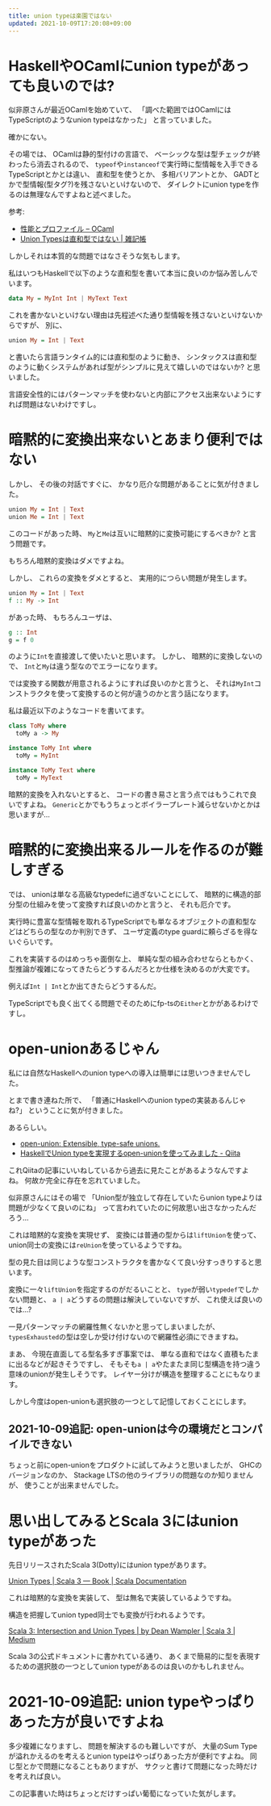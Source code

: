 ```yaml
---
title: union typeは楽園ではない
updated: 2021-10-09T17:20:08+09:00
---
```


# HaskellやOCamlにunion typeがあっても良いのでは?

似非原さんが最近OCamlを始めていて、
「調べた範囲ではOCamlにはTypeScriptのようなunion typeはなかった」
と言っていました。

確かにない。

その場では、
OCamlは静的型付けの言語で、
ベーシックな型は型チェックが終わったら消去されるので、
`typeof`や`instanceof`で実行時に型情報を入手できるTypeScriptとかとは違い、
直和型を使うとか、
多相バリアントとか、
GADTとかで型情報(型タグ?)を残さないといけないので、
ダイレクトにunion typeを作るのは無理なんですよねと述べました。

参考:

* [性能とプロファイル – OCaml](https://ocaml.org/learn/tutorials/performance_and_profiling.ja.html)
* [Union Typesは直和型ではない | 雑記帳](https://blog.miz-ar.info/2015/01/union-types/)

しかしそれは本質的な問題ではなさそうな気もします。

私はいつもHaskellで以下のような直和型を書いて本当に良いのか悩み苦しんでいます。

~~~hs
data My = MyInt Int | MyText Text
~~~

これを書かないといけない理由は先程述べた通り型情報を残さないといけないからですが、
別に、

~~~hs
union My = Int | Text
~~~

と書いたら言語ランタイム的には直和型のように動き、
シンタックスは直和型のように動くシステムがあれば型がシンプルに見えて嬉しいのではないか?
と思いました。

言語安全性的にはパターンマッチを使わないと内部にアクセス出来ないようにすれば問題はないわけですし。

# 暗黙的に変換出来ないとあまり便利ではない

しかし、
その後の対話ですぐに、
かなり厄介な問題があることに気が付きました。

~~~hs
union My = Int | Text
union Me = Int | Text
~~~

このコードがあった時、
`My`と`Me`は互いに暗黙的に変換可能にするべきか?
と言う問題です。

もちろん暗黙的変換はダメですよね。

しかし、
これらの変換をダメとすると、
実用的につらい問題が発生します。

~~~hs
union My = Int | Text
f :: My -> Int
~~~

があった時、
もちろんユーザは、

~~~hs
g :: Int
g = f 0
~~~

のように`Int`を直接渡して使いたいと思います。
しかし、
暗黙的に変換しないので、
`Int`と`My`は違う型なのでエラーになります。

では変換する関数が用意されるようにすれば良いのかと言うと、
それは`MyInt`コンストラクタを使って変換するのと何が違うのかと言う話になります。

私は最近以下のようなコードを書いてます。

~~~hs
class ToMy where
  toMy a -> My

instance ToMy Int where
  toMy = MyInt

instance ToMy Text where
  toMy = MyText
~~~

暗黙的変換を入れないとすると、
コードの書き易さと言う点ではもうこれで良いですよね。
`Generic`とかでもうちょっとボイラープレート減らせないかとかは思いますが…

# 暗黙的に変換出来るルールを作るのが難しすぎる

では、
unionは単なる高級なtypedefに過ぎないことにして、
暗黙的に構造的部分型の仕組みを使って変換すれば良いのかと言うと、
それも厄介です。

実行時に豊富な型情報を取れるTypeScriptでも単なるオブジェクトの直和型などはどちらの型なのか判別できず、
ユーザ定義のtype guardに頼らざるを得ないぐらいです。

これを実装するのはめっちゃ面倒な上、
単純な型の組み合わせならともかく、
型推論が複雑になってきたらどうするんだろとか仕様を決めるのが大変です。

例えば`Int | Int`とか出てきたらどうするんだ。

TypeScriptでも良く出てくる問題でそのためにfp-tsの`Either`とかがあるわけですし。

# open-unionあるじゃん

私には自然なHaskellへのunion typeへの導入は簡単には思いつきませんでした。

とまで書き連ねた所で、
「普通にHaskellへのunion typeの実装あるんじゃね?」
ということに気が付きました。

あるらしい。

* [open-union: Extensible, type-safe unions.](https://hackage.haskell.org/package/open-union)
* [HaskellでUnion typeを実現するopen-unionを使ってみました - Qiita](https://qiita.com/nwtgck/items/03e0817ceda5c4b60957)

これQiitaの記事にいいねしているから過去に見たことがあるようなんですよね。
何故か完全に存在を忘れていました。

似非原さんにはその場で
「Union型が独立して存在していたらunion typeよりは問題が少なくて良いのにね」
って言われていたのに何故思い出さなかったんだろう…

これは暗黙的な変換を実現せず、
変換には普通の型からは`liftUnion`を使って、
union同士の変換には`reUnion`を使っているようですね。

型の見た目は同じような型コンストラクタを書かなくて良い分すっきりすると思います。

変換に一々`liftUnion`を指定するのがだるいことと、
`type`が弱い`typedef`でしかない問題と、
`a | a`どうするの問題は解決していないですが、
これ使えば良いのでは…?

一見パターンマッチの網羅性無くないかと思ってしまいましたが、
`typesExhausted`の型は空しか受け付けないので網羅性必須にできますね。

まあ、
今現在直面してる型名多すぎ事案では、
単なる直和ではなく直積もたまに出るなどが起きそうですし、
そもそも`a | a`やたまたま同じ型構造を持つ違う意味のunionが発生しそうです。
レイヤー分けが構造を整理することにもなります。

しかし今度はopen-unionも選択肢の一つとして記憶しておくことにします。

## 2021-10-09追記: open-unionは今の環境だとコンパイルできない

ちょっと前にopen-unionをプロダクトに試してみようと思いましたが、
GHCのバージョンなのか、
Stackage LTSの他のライブラリの問題なのか知りませんが、
使うことが出来ませんでした。

# 思い出してみるとScala 3にはunion typeがあった

先日リリースされたScala 3(Dotty)にはunion typeがあります。

[Union Types | Scala 3 — Book | Scala Documentation](https://docs.scala-lang.org/scala3/book/types-union.html)

これは暗黙的な変換を実装して、
型は無名で実装しているようですね。

構造を把握してunion typed同士でも変換が行われるようです。

[Scala 3: Intersection and Union Types | by Dean Wampler | Scala 3 | Medium](https://medium.com/scala-3/intersection-and-union-types-860665b785c1)

Scala 3の公式ドキュメントに書かれている通り、
あくまで簡易的に型を表現するための選択肢の一つとしてunion typeがあるのは良いのかもしれません。

# 2021-10-09追記: union typeやっぱりあった方が良いですよね

多少複雑になりますし、
問題を解決するのも難しいですが、
大量のSum Typeが溢れかえるのを考えるとunion typeはやっぱりあった方が便利ですよね。
同じ型とかで問題になることもありますが、
サクッと書けて問題になった時だけを考えれば良い。

この記事書いた時はちょっとだけすっぱい葡萄になっていた気がします。
